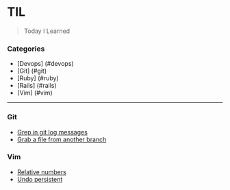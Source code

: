 # TIL

> Today I Learned

### Categories

* [Devops] (#devops)
* [Git] (#git)
* [Ruby] (#ruby)
* [Rails] (#rails)
* [Vim] (#vim)

---

### Git

- [Grep in git log messages](git/grep-git-log.md)
- [Grab a file from another branch](git/grab-file-from-another-branch.md)

### Vim

- [Relative numbers](vim/relative-numbers.md)
- [Undo persistent](vim/undo-persistent.md)

